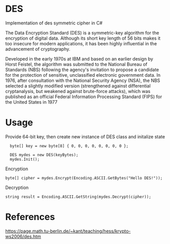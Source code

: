 # DES
Implementation of des symmetric cipher in C#

The Data Encryption Standard (DES) is a symmetric-key algorithm for the encryption of digital data. Although its short key length of 56 bits makes it too insecure for modern applications, it has been highly influential in the advancement of cryptography.

Developed in the early 1970s at IBM and based on an earlier design by Horst Feistel, the algorithm was submitted to the National Bureau of Standards (NBS) following the agency's invitation to propose a candidate for the protection of sensitive, unclassified electronic government data. In 1976, after consultation with the National Security Agency (NSA), the NBS selected a slightly modified version (strengthened against differential cryptanalysis, but weakened against brute-force attacks), which was published as an official Federal Information Processing Standard (FIPS) for the United States in 1977

# Usage

Provide 64-bit key, then create new instance of DES class and initalize state

```
  byte[] key = new byte[8] { 0, 0, 0, 0, 0, 0, 0, 0 };

  DES mydes = new DES(keyBytes);
  mydes.Init();
```

Encryption

```
byte[] cipher = mydes.Encrypt(Encoding.ASCII.GetBytes("Hello DES!"));
```

Decryption
```
string result = Encoding.ASCII.GetString(mydes.Decrypt(cipher));
```

# References
https://page.math.tu-berlin.de/~kant/teaching/hess/krypto-ws2006/des.htm
